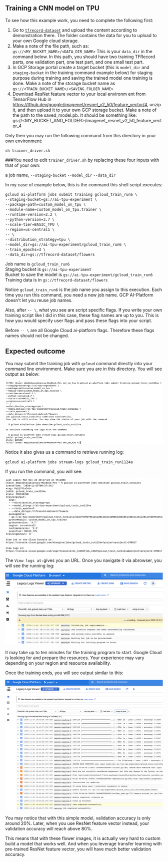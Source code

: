 ## Training a CNN model on TPU

To see how this example work, you need to complete the following first:

1. Go to [`tfrecord-dataset`](https://github.com/PacktPublishing/learn-tensorflow-enterprise/tree/master/chapter_05/tfrecord_dataset) and upload the content according to demonstration there. The folder contains the data for you to upload to your own Google cloud storage. 
2. Make a note of the file path, such as: `gs://<MY_BUCKET_NAME>/<DATA_DIR_NAME>` This is your `data_dir` in the command below.
In this path, you should have two training TFRecord parts, one validation part, one test part, and one small test part.
3. In GCP Storage portal create a target bucket (this is `model_dir` and `staging-bucket` in the training command example below) for staging purpose during training and saving the trained model one training is done. Make a note of the storage bucket name as `gs://<TRAIN_BUCKET_NAME>/<SAVING_FOLDER_NAME>`
4. Download ResNet feature vector to your local environm ent from TensorFlow Hub in https://tfhub.dev/google/imagenet/resnet_v2_50/feature_vector/4, unzip it, and then upload it to your own GCP storage bucket. Make a note of the path to the saved_model.pb. It should be something like: gs://<MY_BUCKET_AND_FOLDER>/imagenet_resnet_v2_50_feature_vector_4

Only then you may run the following command from this directory in your own environment:

```console
sh trainer_driver.sh
```

###You need to edit `trainer_driver.sh` by replacing these four inputs with that of your own: 

a job name,
`--staging-bucket`
`--model_dir`
`--data_dir`

In my case of example below, this is the command this shell script executes:

```console
gcloud ai-platform jobs submit training gcloud_train_run6 \
--staging-bucket=gs://ai-tpu-experiment \
--package-path=custom_model_on_tpu \
--module-name=custom_model_on_tpu.trainer \
--runtime-version=2.2 \
--python-version=3.7 \
--scale-tier=BASIC_TPU \
--region=us-central1 \
-- \
--distribution_strategy=tpu \
--model_dir=gs://ai-tpu-experiment/gcloud_train_run6 \
--train_epochs=3 \
--data_dir=gs://tfrecord-dataset/flowers
```

Job name is `gcloud_train_run6`  
Staging bucket is `gs://ai-tpu-experiment`  
Bucket to save the model is `gs://ai-tpu-experiment/gcloud_train_run6`   
Training data is in `gs://tfrecord-dataset/flowers`  

Notice `gcloud_train_run6` is the job name you assign to this execution. Each time you run this command, you need a new job name. GCP AI-Platform doesn't let you reuse job names.


Also, after `-- \`, what you see are script specific flags. If you write your own training script like I did in this case, these flag names are up to you. This is how you would specify user flags and pass these flags into your script.

Before `-- \` are all Google Cloud ai-platform flags. Therefore these flags names should not be changed.

## Expected outcome

You may submit the training job with `gcloud` command directly into your command line environment. Make sure you are in this directory. You will see output as below:

![](submit1.png)

Notice it also gives us a command to retrieve running log:

`gcloud ai-platform jobs stream-logs gcloud_train_run1124a`

If you run the command, you will see:

![](submit2.png)

The `View logs at:`gives you an URL. Once you navigate it via abrowser, you will see the running log:

![](submit3.png)

It may take up to ten minutes for the training program to start. Google Cloud is looking for and prepare the resources. Your experience may vary depending on your region and resource availability.

Once the training ends, you will see output similar to this:

![](submit5.png)

You may notice that with this simple model, validation accuracy is only around 20%. Later, when you use ResNet feature vector instead, your validation accuracy will reach above 80%. 

This means that with these flower images, it is actually very hard to custom build a model that works well. And when you leverage transfer learning with pre-trained ResNet feature vector, you will have much better validation accuracy.